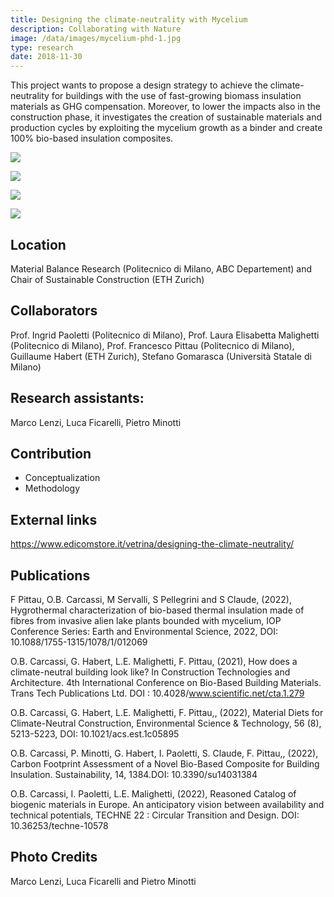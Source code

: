 ```yaml
---
title: Designing the climate-neutrality with Mycelium
description: Collaborating with Nature 
image: /data/images/mycelium-phd-1.jpg
type: research
date: 2018-11-30
---
```

This project wants to propose a design strategy to achieve the climate-neutrality for buildings with the use of fast-growing biomass insulation materials as GHG compensation.
Moreover, to lower the impacts also in the construction phase, it investigates the creation of sustainable materials and production cycles by exploiting the mycelium growth as a binder and create 100% bio-based insulation composites. 

![](/data/images/mycelium-phd-5.jpg)

![](/data/images/mycelium-phd-2.jpg)

![](/data/images/mycelium-phd-3.jpg)

![](/data/images/mycelium-phd-4.jpg)

## Location
Material Balance Research (Politecnico di Milano, ABC Departement) and Chair of Sustainable Construction (ETH Zurich)

## Collaborators
Prof. Ingrid Paoletti (Politecnico di Milano), Prof. Laura Elisabetta Malighetti (Politecnico di Milano), Prof. Francesco Pittau (Politecnico di Milano), Guillaume Habert (ETH Zurich), Stefano Gomarasca (Università Statale di Milano)

## Research assistants:
Marco Lenzi, Luca Ficarelli, Pietro Minotti

## Contribution
- Conceptualization
- Methodology

## External links
https://www.edicomstore.it/vetrina/designing-the-climate-neutrality/

## Publications
F Pittau, O.B. Carcassi, M Servalli, S Pellegrini and S Claude, (2022), Hygrothermal characterization of bio-based thermal insulation made of fibres from invasive alien lake plants bounded with mycelium, IOP Conference Series: Earth and Environmental Science, 2022, DOI: 10.1088/1755-1315/1078/1/012069

O.B. Carcassi, G. Habert, L.E. Malighetti, F. Pittau, (2021), How does a climate-neutral building look like?  In Construction Technologies and Architecture. 4th International Conference on Bio-Based Building Materials. Trans Tech Publications Ltd. DOI : 10.4028/www.scientific.net/cta.1.279 

O.B. Carcassi, G. Habert, L.E. Malighetti, F. Pittau,, (2022), Material Diets for Climate-Neutral Construction, Environmental Science & Technology, 56 (8), 5213-5223, DOI: 10.1021/acs.est.1c05895

O.B. Carcassi, P. Minotti, G. Habert, I. Paoletti, S. Claude, F. Pittau,, (2022), Carbon Footprint Assessment of a Novel Bio-Based Composite for Building Insulation. Sustainability, 14, 1384.DOI: 10.3390/su14031384

O.B. Carcassi, I. Paoletti, L.E. Malighetti, (2022), Reasoned Catalog of biogenic materials in Europe. An anticipatory vision between availability and technical potentials, TECHNE 22 : Circular Transition and Design. DOI: 10.36253/techne-10578

## Photo Credits
Marco Lenzi, Luca Ficarelli and Pietro Minotti
